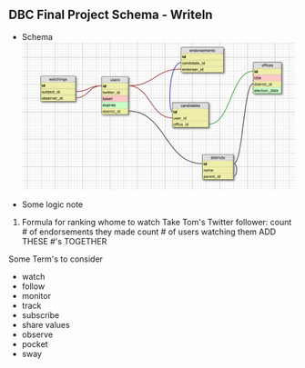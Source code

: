 ## DBC Final Project Schema - WriteIn

- Schema
![](wireframe-schema-asset/schema.png)



- Some logic note
1. Formula for ranking whome to watch
Take Tom's Twitter follower:
count # of endorsements they made
count # of users watching them
ADD THESE #'s TOGETHER


Some Term's to consider
- watch
- follow
- monitor
- track
- subscribe
- share values
- observe
- pocket
- sway